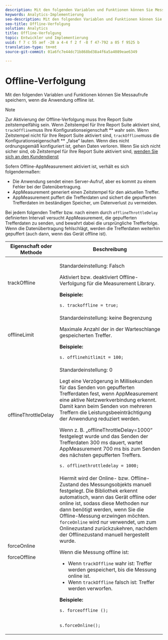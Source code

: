 ```yaml
---
description: Mit den folgenden Variablen und Funktionen können Sie Messaufrufe speichern, wenn die Anwendung offline ist.
keywords: Analytics-Implementierung
seo-description: Mit den folgenden Variablen und Funktionen können Sie Messaufrufe speichern, wenn die Anwendung offline ist.
seo-title: Offline-Verfolgung
solution: Analytics
title: Offline-Verfolgung
topic: Entwickler und Implementierung
uuid: f 7 c 55 aef -28 a 4-4 f 2 f -8 f 47-792 a 05 f 9525 b
translation-type: tm+mt
source-git-commit: 01a6fc7e44dc71b868bd38a4f6a5a4089eae6349

---
```



# Offline-Verfolgung

Mit den folgenden Variablen und Funktionen können Sie Messaufrufe speichern, wenn die Anwendung offline ist.

>[!NOTE]
>
>Zur Aktivierung der Offline-Verfolgung muss Ihre Report Suite zeitstempelfähig sein. Wenn Zeitstempel für Ihre Report Suite aktiviert sind, `trackOffline`muss Ihre Konfigurationseigenschaft ** wahr sein. Wenn Zeitstempel nicht für Ihre Report Suite aktiviert sind, `trackOffline`muss die Konfigurationseigenschaft ** „false“ lauten. Wenn dies nicht ordnungsgemäß konfiguriert ist, gehen Daten verloren. Wenn Sie sich nicht sicher sind, ob Zeitstempel für Ihre Report Suite aktiviert sind, [wenden Sie sich an den Kundendienst](https://helpx.adobe.com/contact/enterprise-support.ec.html#analytics)

Sofern Offline-AppMeasurement aktiviert ist, verhält es sich folgendermaßen:

* Die Anwendung sendet einen Server-Aufruf, aber es kommt zu einem Fehler bei der Datenübertragung.
* AppMeasurement generiert einen Zeitstempel für den aktuellen Treffer.
* AppMeasurement puffert die Trefferdaten und sichert die gepufferten Trefferdaten im beständigen Speicher, um Datenverlust zu vermeiden.

Bei jedem folgenden Treffer bzw. nach einem durch `offlineThrottleDelay` definierten Intervall versucht AppMeasurement, die gepufferten Trefferdaten zu senden, und bewahrt dabei die ursprüngliche Trefferfolge. Wenn die Datenübertragung fehlschlägt, werden die Trefferdaten weiterhin gepuffert (auch dann, wenn das Gerät offline ist).

<table id="table_E8FD8C89025C4E819FE2FEBC7A78984D"> 
 <thead> 
  <tr> 
   <th colname="col1" class="entry"> Eigenschaft oder Methode </th> 
   <th colname="col2" class="entry"> Beschreibung </th> 
  </tr> 
 </thead>
 <tbody> 
  <tr> 
   <td colname="col1"> <p>trackOffline </p> </td> 
   <td colname="col2"> <p>Standardeinstellung: Falsch </p> <p>Aktiviert bzw. deaktiviert Offline-Verfolgung für die Measurement Library. </p> <p> <b>Beispiele:</b> </p> 
    <code class="syntax c">s. trackoffline = true; </code>
  </td> 
  </tr> 
  <tr> 
   <td colname="col1"> <p>offlineLimit </p> </td> 
   <td colname="col2"> <p>Standardeinstellung: keine Begrenzung </p> <p>Maximale Anzahl der in der Warteschlange gespeicherten Treffer.  </p> <p> <b>Beispiele:</b> </p> 
    <code class="syntax c">s. offlinehitlimit = 100; </code>
  </td> 
  </tr> 
  <tr> 
   <td colname="col1"> <p>offlineThrottleDelay </p> </td> 
   <td colname="col2"> <p>Standardeinstellung: 0 </p> <p>Legt eine Verzögerung in Millisekunden für das Senden von gepufferten Trefferdaten fest, wenn AppMeasurement eine aktive Netzwerkverbindung erkennt. Damit kann beim Senden von mehreren Treffern die Leistungsbeeinträchtigung der Anwendung reduziert werden. </p> <p>Wenn z. B. „offlineThrottleDelay=1000“ festgelegt wurde und das Senden der Trefferdaten 300 ms dauert, wartet AppMeasurement 700 ms bis zum Senden des nächsten gepufferten Treffers. </p> 
    <code class="syntax c">s. offlinethrottledelay = 1000; </code>
  </td> 
  </tr> 
  <tr> 
   <td colname="col1"> <p>forceOnline </p> <p>forceOffline </p> </td> 
   <td colname="col2"> <p> Hiermit wird der Online- bzw. Offline-Zustand des Messungsobjekts manuell festgelegt. Die Bibliothek erkennt automatisch, wann das Gerät offline oder online ist, sodass diese Methoden nur dann benötigt werden, wenn Sie die Offline-Messung erzwingen möchten. <code> forceOnline</code> wird nur verwendet, um zum Onlinezustand zurückzukehren, nachdem der Offlinezustand manuell hergestellt wurde. </p> <p>Wenn die Messung offline ist: </p> 
    <ul id="ul_5A9CFD2968F64F938652C1D779EB7589"> 
     <li id="li_AF074C55DFED4DC8BD8CF3D25805040C"> Wenn <code>trackOffline</code> wahr ist: Treffer werden gespeichert, bis die Messung online ist. </li> 
     <li id="li_6A623377462548DB97C31654EADCFAF3"> Wenn <code>trackOffline</code> falsch ist: Treffer werden verworfen. </li> 
    </ul> <p> <b>Beispiele:</b> </p> 
    <code class="syntax c">s. forceoffline ();

s.forceOnline();
</code> </td>
</tr> 
 </tbody> 
</table>
